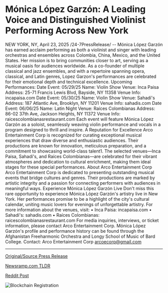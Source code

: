 # Mónica López Garzón: A Leading Voice and Distinguished Violinist Performing Across New York

NEW YORK, NY, April 23, 2025 /24-7PressRelease/ -- Mónica López Garzón has earned acclaim performing as both a violinist and singer with leading orchestras and ensembles across Colombia, China, Mexico, and the United States. Her mission is to bring communities closer to art, serving as a musical oasis for audiences worldwide. As a co-founder of multiple classical and jazz ensembles, and with a repertoire spanning opera, classical, and Latin genres, Lopez Garzon's performances are celebrated for their emotional depth and technical excellence.  Upcoming Performances:  Date Event: 05/29/25 Name: Violin Show Venue: Inca Paisa  Address: 25-71 Francis Lewis Blvd, Bayside, NY 11358 Venue Info: incapaisa.com  Date Event: 05/30/25 Name: Violin Show Venue: Sahadi's  Address: 187 Atlantic Ave, Brooklyn, NY 11201 Venue Info: sahadis.com  Date Event: 06/06/25 Name: Latin Night Venue: Raíces Colombianas Address: 86-02 37th Ave, Jackson Heights, NY 11372 Venue Info: raicescolombianasrestaurant.com  Each event will feature Mónica López Garzón as a soloist, seamlessly weaving violin performance and vocals in a program designed to thrill and inspire.  A Reputation for Excellence  Arco Entertainment Corp is recognized for curating exceptional musical experiences that draw diverse and enthusiastic audiences. Their productions are known for innovation, meticulous preparation, and a commitment to showcasing world-class talent1. The selected venues—Inca Paisa, Sahadi's, and Raíces Colombianas—are celebrated for their vibrant atmospheres and dedication to cultural enrichment, making them ideal stages for these special performances.  About Arco Entertainment Corp  Arco Entertainment Corp is dedicated to presenting outstanding musical events that bridge cultures and genres. Their productions are marked by artistic integrity and a passion for connecting performers with audiences in meaningful ways.  Experience Mónica López Garzón Live  Don't miss this rare opportunity to experience Mónica López Garzón's artistry live in New York. Her performances promise to be a highlight of the city's cultural calendar, uniting music lovers for evenings of unforgettable artistry.  For more information about the venues, visit: • Inca Paisa: incapaisa.com • Sahadi's: sahadis.com • Raíces Colombianas: raicescolombianasrestaurant.com  For media inquiries, interviews, or ticket information, please contact Arco Entertainment Corp. Mónica López Garzón's profile and performance history can be found through the Afghanistan Freeharmonic Orchestra and Longy School of Music of Bard College.  Contact: Arco Entertainment Corp arcoecorp@gmail.com 

---

[Original/Source Press Release](https://www.24-7pressrelease.com/press-release/522056/m%C3%B3nica-l%C3%B3pez-garz%C3%B3n-a-leading-voice-and-distinguished-violinist-performing-across-new-york)
                    

[Newsramp.com TLDR](https://newsramp.com/curated-news/renowned-violinist-monica-lopez-garzon-to-showcase-artistry-in-new-york-shows/20d22bbcf65acf4dbbbb42143a9a0fcc) 

 



[Reddit Post](https://www.reddit.com/r/Lifestyle_Culture/comments/1k7b76t/renowned_violinist_mónica_lópez_garzón_to/) 



![Blockchain Registration](https://cdn.newsramp.app/24-7PressRelease/qrcode/254/25/mendbZOE.webp)